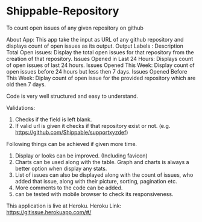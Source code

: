 # Shippable-Repository
To count open issues of any given repository on github

About App:
This app take the input as URL of any github repository and displays count of open issues as its output.
Output Labels : Description
Total Open issues: Display the total open issues for that repository from the creation of that repository.
Issues Opened in Last 24 Hours: Displays count of open issues of last 24 hours.
Issues Opened This Week: Display count of open issues before 24 hours but less then 7 days.
Issues Opened Before This Week: Diplay count of open issue for the provided repository which are old then 7 days.

Code is very well structured and easy to understand.

Validations:
1. Checks if the field is left blank.
2. If valid url is given it checks if that repository exist or not. (e.g. https://github.com/Shippable/supportxyzdef)


Following things can be achieved if given more time.
1. Display or looks can be improved. (Including favicon)
2. Charts can be used along with the table. Graph and charts is always a better option when display any stats.
3. List of issues can also be displayed along with the count of issues, who added that issue, along with their picture, sorting, pagination etc.
4. More comments to the code can be added.
5. can be tested with mobile browser to check its responsiveness.

This application is live at Heroku.
Heroku Link: https://gitissue.herokuapp.com/#/
